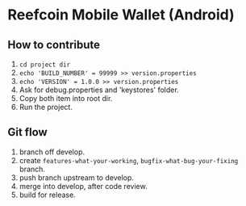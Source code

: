 # Reefcoin Mobile Wallet (Android)

## How to contribute
1. `cd project dir`
2. `echo 'BUILD_NUMBER' = 99999 >> version.properties`
3. `echo 'VERSION' = 1.0.0 >> version.properties`
4. Ask for debug.properties and 'keystores' folder.
5. Copy both item into root dir.
6. Run the project.

## Git flow
1. branch off develop.
2. create `features-what-your-working`, `bugfix-what-bug-your-fixing` branch.
3. push branch upstream to develop.
4. merge into develop, after code review.
5. build for release.